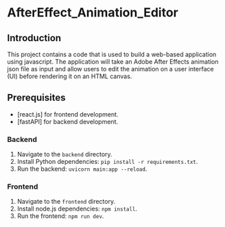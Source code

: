 # AfterEffect_Animation_Editor

## Introduction

This project contains a code that is used to build a web-based application using javascript. The application will take an Adobe After Effects animation json file as input and allow users to edit the animation on a user interface (UI) before rendering it on an HTML canvas.

## Prerequisites

- [react.js] for frontend development.
- [fastAPI] for backend development.

### Backend

1. Navigate to the `backend` directory.
2. Install Python dependencies: `pip install -r requirements.txt`.
3. Run the backend: `uvicorn main:app --reload`.

### Frontend

1. Navigate to the `frontend` directory.
2. Install node.js dependencies: `npm install`.
3. Run the frontend: `npm run dev`.

